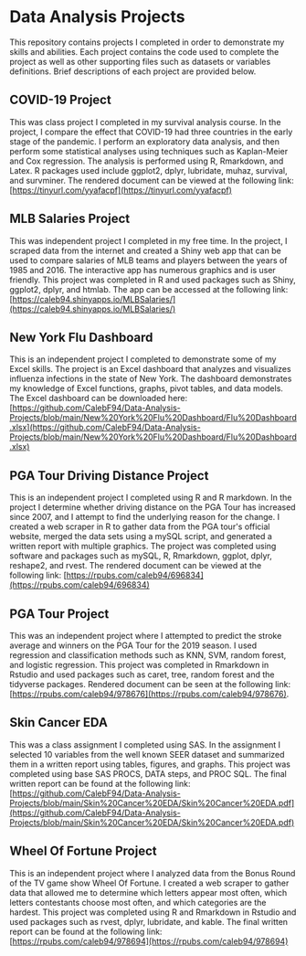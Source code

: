 # Data Analysis Projects

This repository contains projects I completed in order to demonstrate my skills and abilities. Each project contains the code used to complete the project as well as other supporting files such as datasets or variables definitions. Brief descriptions of each project are provided below.


## COVID-19 Project

This was class project I completed in my survival analysis course. In the project, I compare the effect that COVID-19 had three countries in the early stage of the pandemic. I perform an exploratory data analysis, and then perform some statistical analyses using techniques such as Kaplan-Meier and Cox regression. The analysis is performed using R, Rmarkdown, and Latex. R packages used include ggplot2, dplyr, lubridate, muhaz, survival, and survminer. The rendered document can be viewed at the following link: [https://tinyurl.com/yyafacpf](https://tinyurl.com/yyafacpf)


## MLB Salaries Project

This was independent project I completed in my free time. In the project, I scraped data from the internet and created a Shiny web app that can be used to compare salaries of MLB teams and players between the years of 1985 and 2016. The interactive app has numerous graphics and is user friendly. This project was completed in R and used packages such as Shiny, ggplot2, dplyr, and htmlab. The app can be accessed at the following link: [https://caleb94.shinyapps.io/MLBSalaries/](https://caleb94.shinyapps.io/MLBSalaries/)

## New York Flu Dashboard

This is an independent project I completed to demonstrate some of my Excel skills. The project is an Excel dashboard that analyzes and visualizes influenza infections in the state of New York. The dashboard demonstrates my knowledge of Excel functions, graphs, pivot tables, and data models. The Excel dashboard can be downloaded here: [https://github.com/CalebF94/Data-Analysis-Projects/blob/main/New%20York%20Flu%20Dashboard/Flu%20Dashboard.xlsx](https://github.com/CalebF94/Data-Analysis-Projects/blob/main/New%20York%20Flu%20Dashboard/Flu%20Dashboard.xlsx)


## PGA Tour Driving Distance Project

This is an independent project I completed using R and R markdown. In the project I determine whether driving distance on the PGA Tour has increased since 2007, and I attempt to find the underlying reason for the change. I created a web scraper in R to gather data from the PGA tour's official website, merged the data sets using a mySQL script, and generated a written report with multiple graphics. The project was completed using software and packages such as mySQL, R, Rmarkdown, ggplot, dplyr, reshape2, and rvest. The rendered document can be viewed at the following link: [https://rpubs.com/caleb94/696834](https://rpubs.com/caleb94/696834)


## PGA Tour Project

This was an independent project where I attempted to predict the stroke average and winners on the PGA Tour for the 2019 season. I used regression and classification methods such as KNN, SVM, random forest, and logistic regression. This project was completed in Rmarkdown in Rstudio and used packages such as caret, tree, random forest and the tidyverse packages. Rendered document can be seen at the following link: [https://rpubs.com/caleb94/978676](https://rpubs.com/caleb94/978676).

## Skin Cancer EDA

This was a class assignment I completed using SAS. In the assignment I selected 10 variables from the well known SEER dataset and summarized them in a written report using tables, figures, and graphs. This project was completed using base SAS PROCS, DATA steps, and PROC SQL. The final written report can be found at the following link: [https://github.com/CalebF94/Data-Analysis-Projects/blob/main/Skin%20Cancer%20EDA/Skin%20Cancer%20EDA.pdf](https://github.com/CalebF94/Data-Analysis-Projects/blob/main/Skin%20Cancer%20EDA/Skin%20Cancer%20EDA.pdf)

## Wheel Of Fortune Project

This is an independent project where I analyzed data from the Bonus Round of the TV game show Wheel Of Fortune. I created a web scraper to gather data that allowed me to determine which letters appear most often, which letters contestants choose most often, and which categories are the hardest. This project was completed using R and Rmarkdown in Rstudio and used packages such as rvest, dplyr, lubridate, and kable. The final written report can be found at the following link: [https://rpubs.com/caleb94/978694](https://rpubs.com/caleb94/978694)


